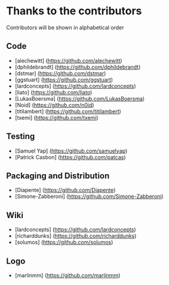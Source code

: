 Thanks to the contributors
==========================

Contributors will be shown in alphabetical order

Code
----
  * [alechewitt] (https://github.com/alechewitt)
  * [dphildebrandt] (https://github.com/dphildebrandt)
  * [dstmar] (https://github.com/dstmar)
  * [ggstuart] (https://github.com/ggstuart)
  * [lardconcepts] (https://github.com/lardconcepts)
  * [liato] (https://github.com/liato)
  * [LukasBoersma] (https://github.com/LukasBoersma)
  * [Noid] (https://github.com/n0id)
  * [titilambert] (https://github.com/titilambert)
  * [txemi] (https://github.com/txemi)

Testing
-------
  * [Samuel Yap] (https://github.com/samuelyap)
  * [Patrick Casbon] (https://github.com/patcas)

Packaging and Distribution
--------------------------
  * [Diapente] (https://github.com/Diapente)
  * [Simone-Zabberoni] (https://github.com/Simone-Zabberoni)

Wiki
----
  * [lardconcepts] (https://github.com/lardconcepts)
  * [richarddunks] (https://github.com/richarddunks)
  * [solumos] (https://github.com/solumos)

Logo
----
  * [marlinmm] (https://github.com/marlinmm)